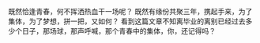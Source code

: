 既然恰逢青春，何不挥洒热血干一场呢？
既然有缘份共聚三年，携起手来，为了集体，为了梦想，拼一把，又如何？
看到这篇文章不知离毕业的离别已经过去多少个日子，那场球，那声呼喊，那个青春中的集体，你，还记得吗？
